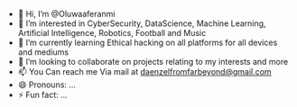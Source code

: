 - 👋 Hi, I’m @Oluwaaferanmi
- 👀 I’m interested in CyberSecurity, DataScience, Machine Learning, Artificial Intelligence, Robotics, Football and Music
- 🌱 I’m currently learning Ethical hacking on all platforms for all devices and mediums
- 💞️ I’m looking to collaborate on projects relating to my interests and more
- 📫 You Can reach me Via mail at daenzelfromfarbeyond@gmail.com
- 😄 Pronouns: ...
- ⚡ Fun fact: ...

<!---
Denzelfromfarbeyond/Denzelfromfarbeyond is a ✨ special ✨ repository because its `README.md` (this file) appears on your GitHub profile.
You can click the Preview link to take a look at your changes.
--->
